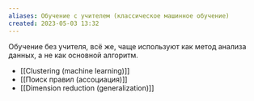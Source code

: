 ```yaml
---
aliases: Обучение с учителем (классическое машинное обучение)
created: 2023-05-03 13:32
---
```




Обучение без учителя, всё же, чаще используют как метод анализа данных, а не как основной алгоритм.



- [[Clustering (machine learning)]]
- [[Поиск правил (ассоциация)]]
- [[Dimension reduction (generalization)]]





